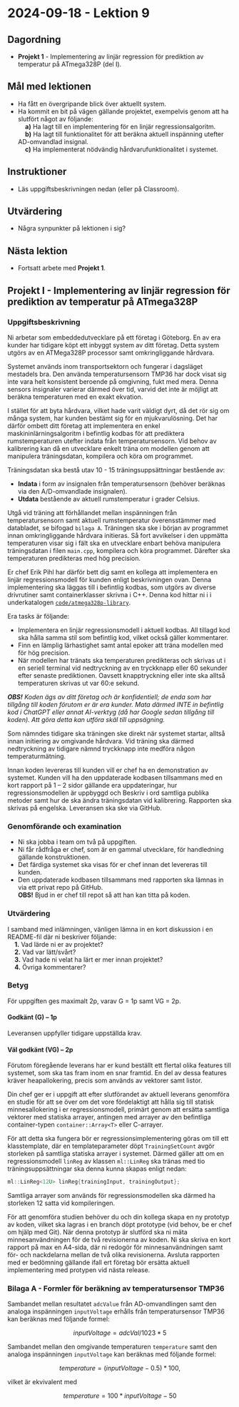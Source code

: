 # 2024-09-18 - Lektion 9

## Dagordning
* **Projekt 1** - Implementering av linjär regression för prediktion av temperatur på ATmega328P (del I).

## Mål med lektionen
* Ha fått en övergripande blick över aktuellt system.
* Ha kommit en bit på vägen gällande projektet, exempelvis genom att ha slutfört något av följande:  
    &nbsp;&nbsp;&nbsp;&nbsp;**a)** Ha lagt till en implementering för en linjär regressionsalgoritm.  
    &nbsp;&nbsp;&nbsp;&nbsp;**b)** Ha lagt till funktionalitet för att beräkna aktuell inspänning utefter AD-omvandlad insignal.  
    &nbsp;&nbsp;&nbsp;&nbsp;**c)** Ha implementerat nödvändig hårdvarufunktionalitet i systemet.

## Instruktioner
* Läs uppgiftsbeskrivningen nedan (eller på Classroom).

## Utvärdering
* Några synpunkter på lektionen i sig?

## Nästa lektion
* Fortsatt arbete med **Projekt 1**.

## Projekt I - Implementering av linjär regression för prediktion av temperatur på ATmega328P

### Uppgiftsbeskrivning
Ni arbetar som embeddedutvecklare på ett företag i Göteborg. En av era kunder har tidigare köpt ett inbyggt system av ditt företag. Detta system utgörs av en ATMega328P processor samt omkringliggande hårdvara.

Systemet används inom transportsektorn och fungerar i dagsläget mestadels bra. Den använda temperatursensorn TMP36 har dock visat sig inte vara helt konsistent beroende på omgivning, fukt med mera. Denna sensors insignaler varierar därmed över tid, varvid det inte är möjligt att beräkna temperaturen med en exakt ekvation.

I stället för att byta hårdvara, vilket hade varit väldigt dyrt, då det rör sig om många system, har kunden bestämt sig för en mjukvarulösning. Det har därför ombett ditt företag att implementera en enkel maskininlärningsalgoritm i befintlig kodbas för att prediktera rumstemperaturen utefter indata från temperatursensorn. Vid behov av kalibrering kan då en utvecklare enkelt träna om modellen genom att manipulera träningsdatan, kompilera och köra om programmet.

Träningsdatan ska bestå utav 10 - 15 träningsuppsättningar bestående av:
* **Indata** i form av insignalen från temperatursensorn (behöver beräknas via den A/D-omvandlade insignalen).
* **Utdata** bestående av aktuell rumstemperatur i grader Celsius. 

Utgå vid träning att förhållandet mellan inspänningen från temperatursensorn samt aktuell rumstemperatur överensstämmer med databladet, se bifogad `bilaga A`. Träningen ska ske i början av programmet innan omkringliggande hårdvara initieras. Så fort avvikelser i den uppmätta temperaturen visar sig i fält ska en utvecklare enbart behöva manipulera träningsdatan i filen `main.cpp`, kompilera och köra programmet. Därefter ska temperaturen predikteras med hög precision.

Er chef Erik Pihl har därför bett dig samt en kollega att implementera en linjär regressionsmodell för kunden enligt beskrivningen ovan. Denna implementering ska läggas till i befintlig kodbas, som utgörs av diverse drivrutiner samt containerklasser skrivna i C++. Denna kod hittar ni i i underkatalogen [`code/atmega328p-library`](../../code/atmega328-library).

Era tasks är följande:
* Implementera en linjär regressionsmodell i aktuell kodbas. All tillagd kod ska hålla samma stil som befintlig kod, vilket också gäller kommentarer.
* Finn en lämplig lärhastighet samt antal epoker att träna modellen med för hög precision. 
* När modellen har tränats ska temperaturen predikteras och skrivas ut i en seriell terminal vid nedtryckning av en tryckknapp eller 60 sekunder efter senaste prediktionen. Oavsett knapptryckning eller inte ska alltså temperaturen skrivas ut var 60:e sekund.

***OBS!** Koden ägs av ditt företag och är konfidentiell; de enda som har tillgång till koden förutom er är era kunder. Mata därmed INTE in befintlig kod i ChatGPT eller annat AI-verktyg (då har Google sedan tillgång till koden). Att göra detta kan utföra skäl till uppsägning.*

Som nämndes tidigare ska träningen ske direkt när systemet startar, alltså innan initiering av omgivande hårdvara. Vid träning ska därmed nedtryckning av tidigare nämnd tryckknapp inte medföra någon temperaturmätning.

Innan koden levereras till kunden vill er chef ha en demonstration av systemet. Kunden vill ha den uppdaterade kodbasen tillsammans med en kort rapport på 1 – 2 sidor gällande era uppdateringar, hur regressionsmodellen är uppbyggd och Beskriv i ord samtliga publika metoder samt hur de ska ändra träningsdatan vid kalibrering. Rapporten ska skrivas på engelska. Leveransen ska ske via GitHub.


### Genomförande och examination 
* Ni ska jobba i team om två på uppgiften. 
* Ni får rådfråga er chef, som är en gammal utvecklare, för handledning gällande konstruktionen.
* Det färdiga systemet ska visas för er chef innan det levereras till kunden.
* Den uppdaterade kodbasen tillsammans med rapporten ska lämnas in via ett privat repo på GitHub.  
**OBS!** Bjud in er chef till repot så att han kan titta på koden.


### Utvärdering
I samband med inlämningen, vänligen lämna in en kort diskussion i en README-fil där ni beskriver följande:  
&nbsp;&nbsp;&nbsp;&nbsp;**1.** Vad lärde ni er av projektet?  
&nbsp;&nbsp;&nbsp;&nbsp;**2.** Vad var lätt/svårt?  
&nbsp;&nbsp;&nbsp;&nbsp;**3.** Vad hade ni velat ha lärt er mer innan projektet?  
&nbsp;&nbsp;&nbsp;&nbsp;**4.** Övriga kommentarer?

### Betyg
För uppgiften ges maximalt 2p, varav G = 1p samt VG = 2p.

#### Godkänt (G) – 1p
Leveransen uppfyller tidigare uppställda krav. 

#### Väl godkänt (VG) – 2p
Förutom föregående leverans har er kund beställt ett flertal olika features till systemet, som ska tas fram inom en snar framtid. En del av dessa features kräver heapallokering, precis som används av vektorer samt listor. 

Din chef ger er i uppgift att efter slutförandet av aktuell leverans genomföra en studie för att se över om det vore fördelaktigt att hålla sig till statisk minnesallokering i er regressionsmodell, primärt genom att ersätta samtliga vektorer med statiska arrayer, antingen med arrayer av den befintliga container-typen `container::Array<T>` eller C-arrayer. 

För att detta ska fungera bör er regressionsimplementering göras om till ett klasstemplate, där en templateparameter döpt `TrainingSetCount` avgör storleken på samtliga statiska arrayer i systemet. Därmed gäller att om en regressionsmodell `linReg` av klassen `ml::LinReg` ska tränas med tio träningsuppsättningar ska denna kunna skapas enligt nedan:

```cpp
ml::LinReg<12U> linReg{trainingInput, trainingOutput};
```

Samtliga arrayer som används för regressionsmodellen ska därmed ha storleken 12 satta vid kompileringen.

För att genomföra studien behöver du och din kollega skapa en ny prototyp av koden, vilket ska lagras i en branch döpt prototype (vid behov, be er chef om hjälp med Git). När denna prototyp är slutförd ska ni mäta minnesanvändningen för de två revisionerna av koden. Ni ska skriva en kort rapport på max en A4-sida, där ni redogör för minnesanvändningen samt för- och nackdelarna mellan de två olika revisionerna. Avsluta rapporten med er bedömning gällande ifall ert företag bör ersätta aktuell implementering med protypen vid nästa release.

### Bilaga A - Formler för beräkning av temperatursensor TMP36
Sambandet mellan resultatet `adcValue` från AD-omvandlingen samt den analoga inspänningen `inputVoltage` erhålls från temperatursensor TMP36 kan beräknas med följande formel: 

```math
inputVoltage = adcVal / 1023 * 5
```

Sambandet mellan den omgivande temperaturen `temperature` samt den analoga inspänningen `inputVoltage` kan beräknas med följande formel:

```math
temperature = (inputVoltage - 0.5) * 100,
```

vilket är ekvivalent med

```math
temperature = 100 * inputVoltage - 50
```



